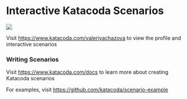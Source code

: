 # Interactive Katacoda Scenarios

[![](http://shields.katacoda.com/katacoda/valeriyachazova/count.svg)](https://www.katacoda.com/valeriyachazova "Get your profile on Katacoda.com")

Visit https://www.katacoda.com/valeriyachazova to view the profile and interactive scenarios

### Writing Scenarios
Visit https://www.katacoda.com/docs to learn more about creating Katacoda scenarios

For examples, visit https://github.com/katacoda/scenario-example
